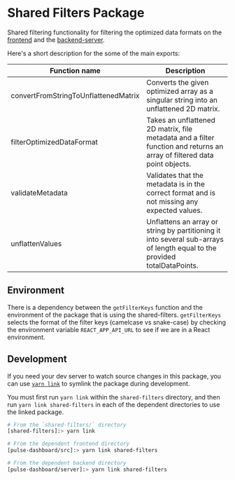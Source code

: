 # Shared Filters Package

Shared filtering functionality for filtering the optimized data formats on the [frontend](https://github.com/Recidiviz/pulse-dashboard/tree/master/src) and the [backend-server](https://github.com/Recidiviz/pulse-dashboard/tree/master/server).

Here's a short description for the some of the main exports:

| Function name                        | Description                                                                                                               |
| ------------------------------------ | ------------------------------------------------------------------------------------------------------------------------- |
| convertFromStringToUnflattenedMatrix | Converts the given optimized array as a singular string into an unflattened 2D matrix.                                    |
| filterOptimizedDataFormat            | Takes an unflattened 2D matrix, file metadata and a filter function and returns an array of filtered data point objects.  |
| validateMetadata                     | Validates that the metadata is in the correct format and is not missing any expected values.                              |
| unflattenValues                      | Unflattens an array or string by partitioning it into several sub-arrays of length equal to the provided totalDataPoints. |

## Environment

There is a dependency between the `getFilterKeys` function and the environment of the package that is using the shared-filters. `getFilterKeys` selects the format of the filter keys (camelcase vs snake-case) by checking the environment variable `REACT_APP_API_URL` to see if we are in a React environment.

## Development

If you need your dev server to watch source changes in this package, you can use [`yarn link`](https://classic.yarnpkg.com/en/docs/cli/link/) to symlink the package during development.

You must first run `yarn link` within the `shared-filters` directory, and then run `yarn link shared-filters` in each of the dependent directories to use the linked package.

```bash
# From the `shared-filters/` directory
[shared-filters]:> yarn link

# From the dependent frontend directory
[pulse-dashboard/src]:> yarn link shared-filters

# From the dependent backend directory
[pulse-dashboard/server]:> yarn link shared-filters
```
